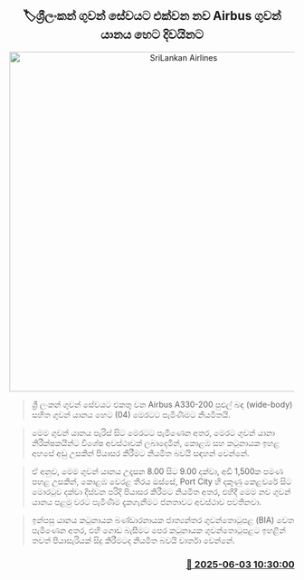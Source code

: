 <p align='center'><b><h2 align='center' title='SriLankan Airlines' new Airbus aircraft arrives in the island tomorrow'>🏷ශ්‍රීලංකන් ගුවන් සේවයට එක්වන නව Airbus ගුවන් යානය හෙට දිවයිනට</h2></b></p>
<p align='center'><img src='https://helakuru.sgp1.cdn.digitaloceanspaces.com/esana/images/lib/srilankan-airline[1].jpg' width='600' alt='SriLankan Airlines' new Airbus aircraft arrives in the island tomorrow'></p>

> ශ්‍රී ලංකන් ගුවන් සේවයට එකතු වන Airbus A330-200 පුළුල් බඳ (wide-body) සහිත ගුවන් යානය හෙට (04) මෙරටට පැමිණීමට නියමිතයි.

> මෙම ගුවන් යානය පැරිස් සිට මෙරටට පැමිණෙන අතර, මෙරට ගුවන් යානා නිරීක්ෂකයින්ට විශේෂ අවස්ථාවක් ලබාදෙමින්, කොළඹ සහ කටුනායක ඉහළ අහසේ අඩු උසකින් පියාසර කිරීමට නියමිත බවයි සඳහන් වෙන්නේ.

> ඒ අනුව, මෙම ගුවන් යානය උදෑසන 8.00 සිට 9.00 දක්වා, අඩි 1,500ක පමණ පහළ උසකින්, කොළඹ වෙරළ තීරය ඔස්සේ, Port City හි දකුණු කෙළවරේ සිට මොරටුව දක්වා දිස්වන පරිදි පියාසර කිරීමට නියමිත අතර, එහිදී මෙම නව ගුවන් යානය පළමු වරට පැමිණීම දැකගැනීමට ජනතාවට අවස්ථාව පවතිනවා.

> ඉන්පසු යානය කටුනායක බණ්ඩාරනායක ජාත්‍යන්තර ගුවන්තොටුපළ (BIA) වෙත පැමිණෙන අතර, එහි ගොඩ බැසීමට පෙර කටුනායක ගුවන්තොටුපළට ඉහළින් තවත් පියාසැරියක් සිදු කිරීමටද නියමිත බවයි වාර්තා වෙන්නේ.



<h3 align='right'><a href='https://www.helakuru.lk/esana/p/110638/'>📅 2025-06-03 10:30:00</a></h3>
